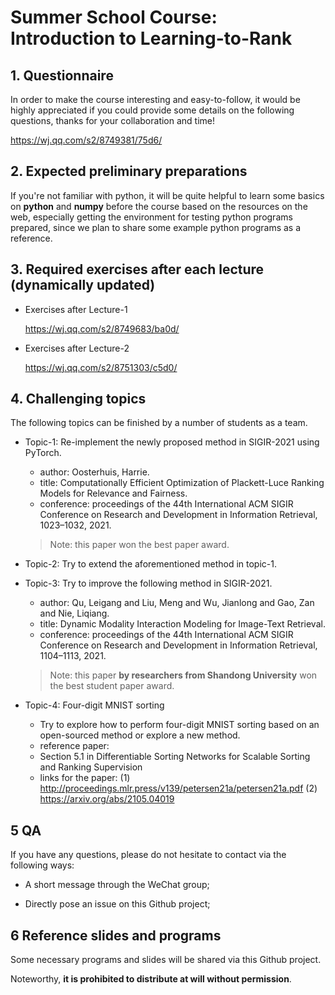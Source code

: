 # Summer School Course: Introduction to Learning-to-Rank


## 1. Questionnaire

In order to make the course interesting and easy-to-follow, it would be highly appreciated if you could provide some details on the following questions, thanks for your collaboration and time!

https://wj.qq.com/s2/8749381/75d6/


## 2. Expected preliminary preparations

If you're not familiar with python, it will be quite helpful to learn some basics on **python** and **numpy** before the course based on the resources on the web, especially getting the environment for testing python programs prepared, since we plan to share some example python programs as a reference.

## 3. Required exercises after each lecture (dynamically updated)

- Exercises after Lecture-1
    
    https://wj.qq.com/s2/8749683/ba0d/

- Exercises after Lecture-2

    https://wj.qq.com/s2/8751303/c5d0/

## 4. Challenging topics

The following topics can be finished by a number of students as a team.

- Topic-1: Re-implement the newly proposed method in SIGIR-2021 using PyTorch. 
  - author: Oosterhuis, Harrie.
  - title:  Computationally Efficient Optimization of Plackett-Luce Ranking Models for Relevance and Fairness.
  - conference: proceedings of the 44th International ACM SIGIR Conference on Research and Development in Information Retrieval, 1023–1032, 2021.
  > Note: this paper won the best paper award.

- Topic-2: Try to extend the aforementioned method in topic-1.

- Topic-3: Try to improve the following method in SIGIR-2021.
  - author: Qu, Leigang and Liu, Meng and Wu, Jianlong and Gao, Zan and Nie, Liqiang.
  - title:  Dynamic Modality Interaction Modeling for Image-Text Retrieval.
  - conference: proceedings of the 44th International ACM SIGIR Conference on Research and Development in Information Retrieval, 1104–1113, 2021.
  > Note: this paper **by researchers from Shandong University** won the best student paper award.

- Topic-4: Four-digit MNIST sorting
    - Try to explore how to perform four-digit MNIST sorting based on an open-sourced method or explore a new method.
    - reference paper:
    - Section 5.1 in Differentiable Sorting Networks for Scalable Sorting and Ranking Supervision
    - links for the paper: (1) http://proceedings.mlr.press/v139/petersen21a/petersen21a.pdf (2) https://arxiv.org/abs/2105.04019 


## 5 QA

If you have any questions, please do not hesitate to contact via the following ways:

- A short message through the WeChat group;

- Directly pose an issue on this Github project;

## 6 Reference slides and programs

Some necessary programs and slides will be shared via this Github project.

Noteworthy, **it is prohibited to distribute at will without permission**.